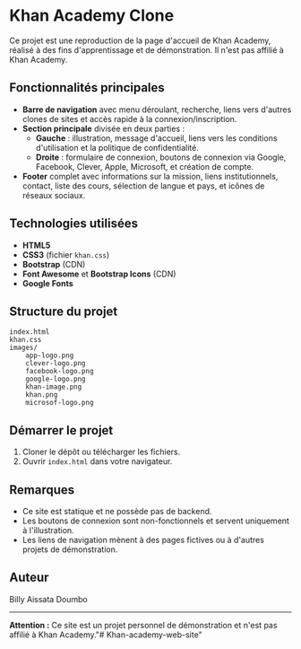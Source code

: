 # Khan Academy Clone

Ce projet est une reproduction de la page d'accueil de Khan Academy, réalisé à des fins d'apprentissage et de démonstration. Il n'est pas affilié à Khan Academy.

## Fonctionnalités principales
- **Barre de navigation** avec menu déroulant, recherche, liens vers d'autres clones de sites et accès rapide à la connexion/inscription.
- **Section principale** divisée en deux parties :
  - **Gauche** : illustration, message d'accueil, liens vers les conditions d'utilisation et la politique de confidentialité.
  - **Droite** : formulaire de connexion, boutons de connexion via Google, Facebook, Clever, Apple, Microsoft, et création de compte.
- **Footer** complet avec informations sur la mission, liens institutionnels, contact, liste des cours, sélection de langue et pays, et icônes de réseaux sociaux.

## Technologies utilisées
- **HTML5**
- **CSS3** (fichier `khan.css`)
- **Bootstrap** (CDN)
- **Font Awesome** et **Bootstrap Icons** (CDN)
- **Google Fonts**

## Structure du projet
```
index.html
khan.css
images/
    app-logo.png
    clever-logo.png
    facebook-logo.png
    google-logo.png
    khan-image.png
    khan.png
    microsof-logo.png
```

## Démarrer le projet
1. Cloner le dépôt ou télécharger les fichiers.
2. Ouvrir `index.html` dans votre navigateur.

## Remarques
- Ce site est statique et ne possède pas de backend.
- Les boutons de connexion sont non-fonctionnels et servent uniquement à l'illustration.
- Les liens de navigation mènent à des pages fictives ou à d'autres projets de démonstration.

## Auteur
Billy Aissata Doumbo

---
**Attention :** Ce site est un projet personnel de démonstration et n'est pas affilié à Khan Academy."# Khan-academy-web-site" 
